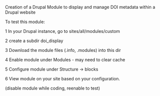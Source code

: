 Creation of a Drupal Module to display and manage DOI metadata within a Drupal website

To test this module:

  1 In your Drupal instance, go to sites/all/modules/custom

  2 create a subdir doi_display

  3 Download the module files (.info, .modules) into this dir

  4 Enable module under Modules - may need to clear cache

  5 Configure module under Structure -> blocks

  6 View module on your site based on your configuration.

(disable module while coding, reenable to test)
